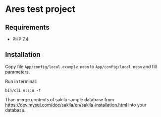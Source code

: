 Ares test project
=================

Requirements
------------

- PHP 7.4


Installation
------------

Copy file `App/config/local.example.neon` to `App/config/local.neon` and fill parameters.  

Run in terminal:

    bin/cli o:s:u -f

Than merge contents of sakila sample database from https://dev.mysql.com/doc/sakila/en/sakila-installation.html into your database.